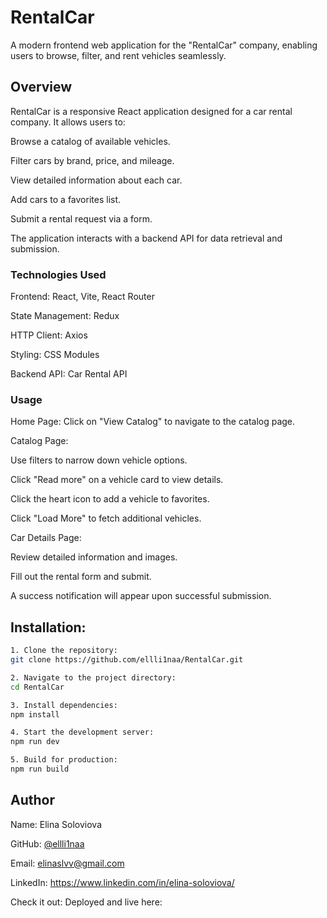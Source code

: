 # RentalCar

A modern frontend web application for the "RentalCar" company, enabling users to browse, filter, and rent vehicles seamlessly.

## Overview
RentalCar is a responsive React application designed for a car rental company. It allows users to:

Browse a catalog of available vehicles.

Filter cars by brand, price, and mileage.

View detailed information about each car.

Add cars to a favorites list.

Submit a rental request via a form.

The application interacts with a backend API for data retrieval and submission.

### Technologies Used
Frontend: React, Vite, React Router

State Management: Redux

HTTP Client: Axios

Styling: CSS Modules

Backend API: Car Rental API

### Usage
Home Page: Click on "View Catalog" to navigate to the catalog page.

Catalog Page:

Use filters to narrow down vehicle options.

Click "Read more" on a vehicle card to view details.

Click the heart icon to add a vehicle to favorites.

Click "Load More" to fetch additional vehicles.


Car Details Page:

Review detailed information and images.

Fill out the rental form and submit.

A success notification will appear upon successful submission.


## Installation:
```bash
1. Clone the repository:
git clone https://github.com/ellli1naa/RentalCar.git

2. Navigate to the project directory:
cd RentalCar

3. Install dependencies:
npm install

4. Start the development server:
npm run dev

5. Build for production: 
npm run build
```

## Author
Name: Elina Soloviova

GitHub: [@ellli1naa](https://github.com/ellli1naa)

Email: elinaslvv@gmail.com

LinkedIn: https://www.linkedin.com/in/elina-soloviova/

Check it out: Deployed and live here: 

